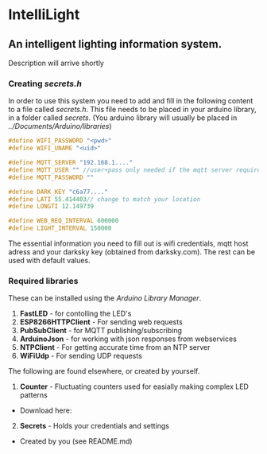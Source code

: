 IntelliLight
======
An intelligent lighting information system.
------
Description will arrive shortly
### Creating *secrets.h*
In order to use this system you need to add and fill in the following content to a file called *secrets.h*.
This file needs to be placed in your arduino library, in a folder called *secrets*. (You arduino library will usually be placed in *../Documents/Arduino/libraries*)
```c
#define WIFI_PASSWORD "<pwd>"
#define WIFI_UNAME "<uid>"

#define MQTT_SERVER "192.168.1...."
#define MQTT_USER "" //user+pass only needed if the mqtt server requires it.
#define MQTT_PASSWORD ""

#define DARK_KEY "c6a77...."
#define LATI 55.414403// change to match your location
#define LONGTI 12.149739

#define WEB_REQ_INTERVAL 600000
#define LIGHT_INTERVAL 150000
```
The essential information you need to fill out is wifi credentials, mqtt host adress and your darksky key (obtained from darksky.com). The rest can be used with default values. 
### Required libraries
These can be installed using the *Arduino Library Manager*.
1. **FastLED** - for contolling the LED's
2. **ESP8266HTTPClient** - For sending web requests
3. **PubSubClient** - for MQTT publishing/subscribing
4. **ArduinoJson** - for working with json responses from webservices
5. **NTPClient** - For getting accurate time from an NTP server
6. **WiFiUdp** - For sending UDP requests

The following are found elsewhere, or created by yourself.

1. **Counter** - Fluctuating counters used for easially making complex LED patterns
  * Download here: 
2. **Secrets** - Holds your credentials and settings
  * Created by you (see README.md)
